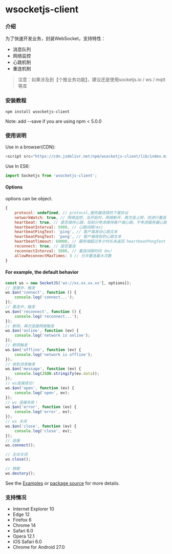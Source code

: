 # wsocketjs-client

### 介绍

为了快速开发业务，封装WebSocket，支持特性：

- 消息队列
- 网络监控
- 心跳机制
- 重连机制

> 注意：如果涉及到【个推业务功能】，建议还是使用socketjs.io / ws / mqtt 等库

### 安装教程

```nodejs
npm install wsocketjs-client
```

Note: add --save if you are using npm < 5.0.0

### 使用说明

Use in a browser(CDN):

```javascript
<script src="https://cdn.jsdelivr.net/npm/wsocketjs-client/lib/index.min.js"></script>
```

Use In ES6:

```javascript
import Socketjs from 'wsocketjs-client';
```

#### Options

options can be object.

```javascript
{
    protocol: undefined, // protocol,服务器选择的下属协议
	networkWatch: true, // 网络监控，当开启时，网络断开，再次连上网，则进行重连
	heartbeat: true, // 是否维持心跳，目前只考虑维持客户端心跳，不考虑服务器心跳，如果考虑，则需要服务端收到客户端报文后，返回一段报文给客户端
	heartbeatInterval: 5000, // 心跳间隔(ms)
	heartbeatPingText: 'ping', // 客户端发动心跳文本
	heartbeatPongText: 'pong', // 客户端收到的心跳文本
	heartbeatTimeout: 60000, // 服务端超过多少时长未返回 heartbeatPongText ，则断定为断开连接，进行重连（ms）
	reconnect: true, // 是否重连
	reconnectInterval: 5000, // 重连间隔时间（ms）
	allowReconnectMaxTimes: 3 // 允许重连最大次数
}
```

#### For example, the default behavior

```javascript
const ws = new SocketJS('ws://xx.xx.xx.xx'[, options]);
// 连接中，触发
ws.$on('connect', function () {
    console.log('connect...');
});
// 重连中，触发
ws.$on('reconnect', function () {
    console.log('reconnect...');
});
// 断网，再次连接网络触发
ws.$on('online', function (ev) {
    console.log('network is online');
});
// 断网触发
ws.$on('offline', function (ev) {
    console.log('network is offline');
});
// 收到消息触发
ws.$on('message', function (ev) {
    console.log(JSON.stringify(ev.data));
});
// ws连接成功!
ws.$on('open', function (ev) {
    console.log('open', ev);
});
// ws 连接失败！
ws.$on('error', function (ev) {
    console.log('error', ev);
});
// ws 关闭
ws.$on('close', function (ev) {
    console.log('close', ev);
});
// 连接
ws.connect();

// 主动关闭
ws.close();

// 销毁
ws.destory();
```

See the [Examples](https://github.com/Hyhello/wsocket-client/blob/main/examples/index.html) or [package source](https://github.com/Hyhello/wsocket-client) for more details.

### 支持情况

- Internet Explorer 10
- Edge 12
- Firefox 6
- Chrome 14
- Safari 6.0
- Opera 12.1
- iOS Safari 6.0
- Chrome for Android 27.0

